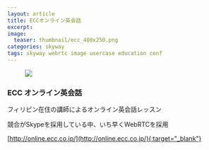 ```yaml
---
layout: article
title: ECCオンライン英会話
excerpt: 
image:
  teaser: thumbnail/ecc_400x250.png
categories: skyway
tags: skyway webrtc image usercase education conf
---
```


<figure>
	<a href="http://online.ecc.co.jp/" target="_blank"><img src="{{ site.url | replace_first: 'http://', '//' | replace_first: 'https://', '//' }}{{ site.baseurl }}/images/pages/ecc-online.png"></a>
</figure>

### ECC オンライン英会話

フィリピン在住の講師によるオンライン英会話レッスン

競合がSkypeを採用している中、いち早くWebRTCを採用

[http://online.ecc.co.jp/](http://online.ecc.co.jp/){:target="_blank"}


